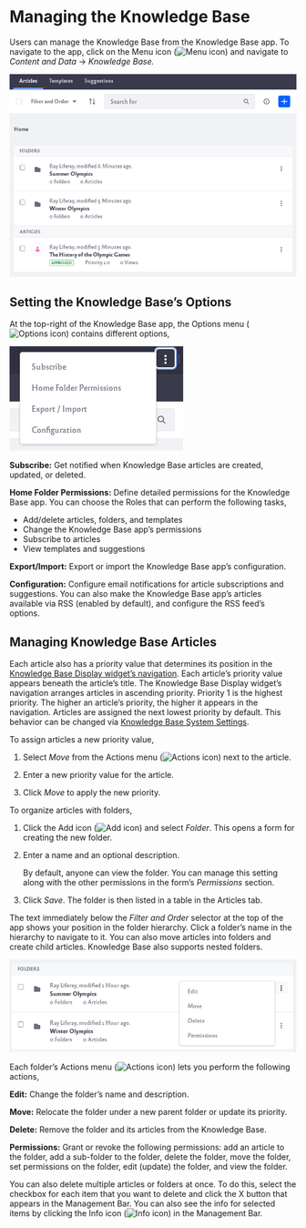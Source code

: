 # Managing the Knowledge Base

Users can manage the Knowledge Base from the Knowledge Base app. To navigate to the app, click on the Menu icon (![Menu icon](../../../images/icon-menu.png)) and navigate to *Content and Data* &rarr; *Knowledge Base.*

<!-- Do we need a note about permissions on every article?
Note: To access Knowledge Base in Site Administration, a Role must have the permission *Knowledge Base* &rarr; Access in *Site Administration*. To add or act on articles, folders, or suggestions, the site administrator must grant the appropriate permissions using the Permissions window in Knowledge Base. -->

![From the app you can manage Knowledge Base articles, templates, and suggestions](./managing-the-knowledge-base/images/01.png)

## Setting the Knowledge Base’s Options

At the top-right of the Knowledge Base app, the Options menu (![Options icon](../../../images/icon-options.png)) contains different options,

![There are different options for the Knowledge Base app](./managing-the-knowledge-base/images/02.png)

**Subscribe:** Get notified when Knowledge Base articles are created, updated, or deleted.

**Home Folder Permissions:** Define detailed permissions for the Knowledge Base app. You can choose the Roles that can perform the following tasks,

* Add/delete articles, folders, and templates
* Change the Knowledge Base app’s permissions
* Subscribe to articles
* View templates and suggestions

**Export/Import:** Export or import the Knowledge Base app’s configuration.

**Configuration:** Configure email notifications for article subscriptions and suggestions. You can also make the Knowledge Base app’s articles available via RSS (enabled by default), and configure the RSS feed’s options.

## Managing Knowledge Base Articles

Each article also has a priority value that determines its position in the [Knowledge Base Display widget’s navigation](knowledge-base-display-widget.md). Each article’s priority value appears beneath the article’s title. The Knowledge Base Display widget’s navigation arranges articles in ascending priority. Priority 1 is the highest priority. The higher an article’s priority, the higher it appears in the navigation. Articles are assigned the next lowest priority by default. This behavior can be changed via [Knowledge Base System Settings](knowledge-base-system-settings.md).

To assign articles a new priority value, 

1. Select *Move* from the Actions menu (![Actions icon](../../../images/icon-actions.png)) next to the article.

1. Enter a new priority value for the article.

1. Click *Move* to apply the new priority.

To organize articles with folders,

1. Click the Add icon (![Add icon](../../../images/icon-add.png)) and select *Folder*. This opens a form for creating the new folder.

1. Enter a name and an optional description.

    By default, anyone can view the folder. You can manage this setting along with the other permissions in the form’s *Permissions* section.

1. Click *Save*. The folder is then listed in a table in the Articles tab.

The text immediately below the *Filter and Order* selector at the top of the app shows your position in the folder hierarchy. Click a folder’s name in the hierarchy to navigate to it. You can also move articles into folders and create child articles. Knowledge Base also supports nested folders.

![Click the action menu of a folder for different options.](./managing-the-knowledge-base/images/03.png)

Each folder’s Actions menu (![Actions icon](../../../images/icon-actions.png)) lets you perform the following actions,

**Edit:** Change the folder’s name and description.

**Move:** Relocate the folder under a new parent folder or update its priority.

**Delete:** Remove the folder and its articles from the Knowledge Base.

**Permissions:** Grant or revoke the following permissions: add an article to the folder, add a sub-folder to the folder, delete the folder, move the folder, set permissions on the folder, edit (update) the folder, and view the folder.

You can also delete multiple articles or folders at once. To do this, select the checkbox for each item that you want to delete and click the X button that appears in the Management Bar. You can also see the info for selected items by clicking the Info icon (![Info icon](../../../images/icon-information.png)) in the Management Bar.